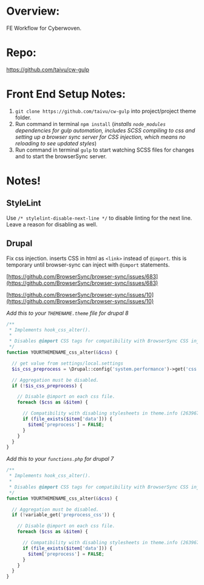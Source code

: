 # Overview:
FE Workflow for Cyberwoven.


# Repo:
https://github.com/taivu/cw-gulp


# Front End Setup Notes:
1. `git clone https://github.com/taivu/cw-gulp` into project/project theme folder.
2. Run command in terminal `npm install` (_installs `node_modules` dependencies for gulp automation, includes SCSS compiling to css and setting up a browser sync server for CSS injection, which means no reloading to see updated styles_)
3. Run command in terminal `gulp` to start watching SCSS files for changes and to start the browserSync server.


# Notes!

## StyleLint
Use `/* stylelint-disable-next-line */` to disable linting for the next line. Leave a reason for disabling as well.


## Drupal
Fix css injection. inserts CSS in html as `<link>` instead of `@import`. this is temporary until browser-sync can inject with `@import` statements. 

[https://github.com/BrowserSync/browser-sync/issues/683](https://github.com/BrowserSync/browser-sync/issues/683)

[https://github.com/BrowserSync/browser-sync/issues/10](https://github.com/BrowserSync/browser-sync/issues/10)


_Add this to your `THEMENAME.theme` file for drupal 8_

``` php
/**
 * Implements hook_css_alter().
 *
 * Disables @import CSS tags for compatibility with BrowserSync CSS injection while developing.
 */
function YOURTHEMENAME_css_alter(&$css) {

  // get value from settings/local.settings
  $is_css_preprocess = \Drupal::config('system.performance')->get('css')['preprocess'];

  // Aggregation must be disabled.
  if (!$is_css_preprocess) {

    // Disable @import on each css file.
    foreach ($css as &$item) {

      // Compatibility with disabling stylesheets in theme.info (263967).
      if (file_exists($item['data'])) {
        $item['preprocess'] = FALSE;
      }
    }
  }
}
```


_Add this to your `functions.php` for drupal 7_

``` php
/**
 * Implements hook_css_alter().
 *
 * Disables @import CSS tags for compatibility with BrowserSync CSS injection while developing.
 */
function YOURTHEMENAME_css_alter(&$css) {

  // Aggregation must be disabled.
  if (!variable_get('preprocess_css')) {

    // Disable @import on each css file.
    foreach ($css as &$item) {

      // Compatibility with disabling stylesheets in theme.info (263967).
      if (file_exists($item['data'])) {
        $item['preprocess'] = FALSE;
      }
    }
  }
}
```